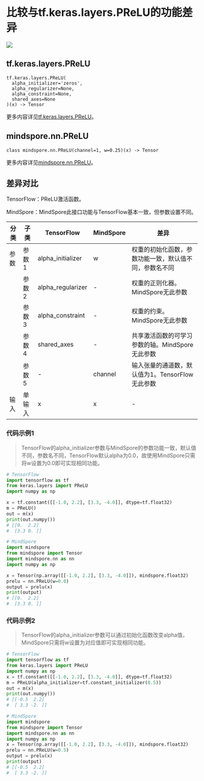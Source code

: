# 比较与tf.keras.layers.PReLU的功能差异

<a href="https://gitee.com/mindspore/docs/blob/r1.11/docs/mindspore/source_zh_cn/note/api_mapping/tensorflow_diff/PReLU.md" target="_blank"><img src="https://mindspore-website.obs.cn-north-4.myhuaweicloud.com/website-images/r1.11/resource/_static/logo_source.png"></a>

## tf.keras.layers.PReLU

```text
tf.keras.layers.PReLU(
  alpha_initializer='zeros',
  alpha_regularizer=None,
  alpha_constraint=None,
  shared_axes=None
)(x) -> Tensor
```

更多内容详见[tf.keras.layers.PReLU](https://tensorflow.google.cn/versions/r2.6/api_docs/python/tf/keras/layers/PReLU)。

## mindspore.nn.PReLU

```text
class mindspore.nn.PReLU(channel=1, w=0.25)(x) -> Tensor
```

更多内容详见[mindspore.nn.PReLU](https://www.mindspore.cn/docs/zh-CN/r1.11/api_python/nn/mindspore.nn.PReLU.html)。

## 差异对比

TensorFlow：PReLU激活函数。

MindSpore：MindSpore此接口功能与TensorFlow基本一致，但参数设置不同。

| 分类 | 子类 | TensorFlow | MindSpore | 差异 |
| --- | --- | --- | --- |---|
|参数 | 参数1 | alpha_initializer | w | 权重的初始化函数，参数功能一致，默认值不同，参数名不同 |
| | 参数2 | alpha_regularizer | - | 权重的正则化器。MindSpore无此参数 |
| | 参数3 | alpha_constraint | - | 权重的约束。MindSpore无此参数 |
| | 参数4 | shared_axes | - | 共享激活函数的可学习参数的轴。MindSpore无此参数 |
| | 参数5  | -                 | channel   | 输入张量的通道数，默认值为1。TensorFlow无此参数        |
| 输入 | 单输入 | x | x | - |

### 代码示例1

> TensorFlow的alpha_initializer参数与MindSpore的参数功能一致，默认值不同，参数名不同，TensorFlow默认alpha为0.0，故使用MindSpore只需将w设置为0.0即可实现相同功能。

```python
# TensorFlow
import tensorflow as tf
from keras.layers import PReLU
import numpy as np

x = tf.constant([[-1.0, 2.2], [3.3, -4.0]], dtype=tf.float32)
m = PReLU()
out = m(x)
print(out.numpy())
# [[0.  2.2]
#  [3.3 0. ]]

# MindSpore
import mindspore
from mindspore import Tensor
import mindspore.nn as nn
import numpy as np

x = Tensor(np.array([[-1.0, 2.2], [3.3, -4.0]]), mindspore.float32)
prelu = nn.PReLU(w=0.0)
output = prelu(x)
print(output)
# [[0.  2.2]
#  [3.3 0. ]]
```

### 代码示例2

> TensorFlow的alpha_initializer参数可以通过初始化函数改变alpha值，MindSpore只需将w设置为对应值即可实现相同功能。

```python
# TensorFlow
import tensorflow as tf
from keras.layers import PReLU
import numpy as np
x = tf.constant([[-1.0, 2.2], [3.3, -4.0]], dtype=tf.float32)
m = PReLU(alpha_initializer=tf.constant_initializer(0.5))
out = m(x)
print(out.numpy())
# [[-0.5  2.2]
#  [ 3.3 -2. ]]

# MindSpore
import mindspore
from mindspore import Tensor
import mindspore.nn as nn
import numpy as np
x = Tensor(np.array([[-1.0, 2.2], [3.3, -4.0]]), mindspore.float32)
prelu = nn.PReLU(w=0.5)
output = prelu(x)
print(output)
# [[-0.5  2.2]
#  [ 3.3 -2. ]]
```
